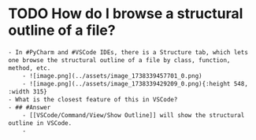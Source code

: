 # TODO How do I browse a structural outline of a file?
	- In #PyCharm and #VSCode IDEs, there is a Structure tab, which lets one browse the structural outline of a file by class, function, method, etc.
		- ![image.png](../assets/image_1738339457701_0.png)
		- ![image.png](../assets/image_1738339429209_0.png){:height 548, :width 315}
	- What is the closest feature of this in VSCode?
	- ## #Answer
		- [[VSCode/Command/View/Show Outline]] will show the structural outline in VSCode.
		-